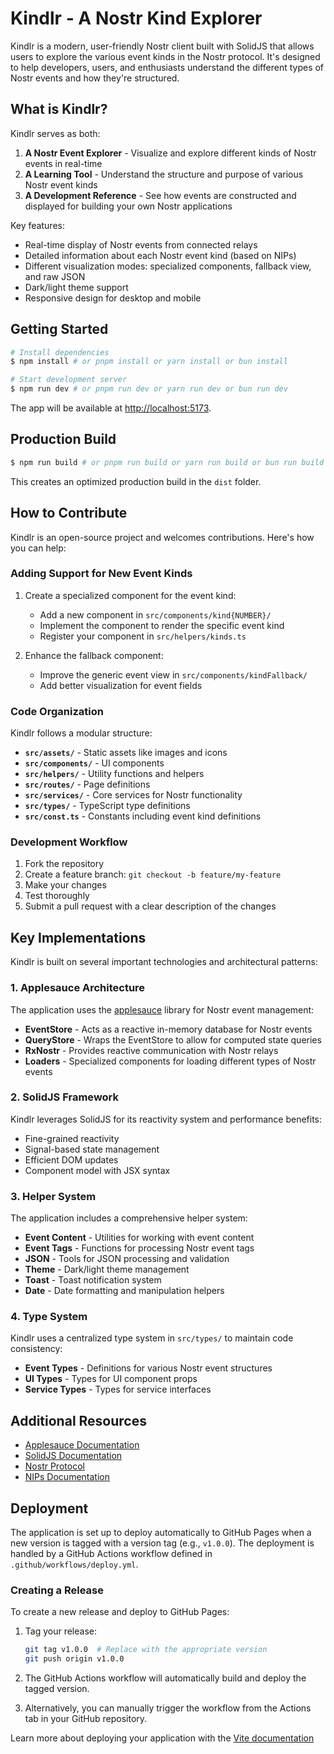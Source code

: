 # Kindlr - A Nostr Kind Explorer

Kindlr is a modern, user-friendly Nostr client built with SolidJS that allows users to explore the various event kinds in the Nostr protocol. It's designed to help developers, users, and enthusiasts understand the different types of Nostr events and how they're structured.

## What is Kindlr?

Kindlr serves as both:

1. **A Nostr Event Explorer** - Visualize and explore different kinds of Nostr events in real-time
2. **A Learning Tool** - Understand the structure and purpose of various Nostr event kinds
3. **A Development Reference** - See how events are constructed and displayed for building your own Nostr applications

Key features:
- Real-time display of Nostr events from connected relays
- Detailed information about each Nostr event kind (based on NIPs)
- Different visualization modes: specialized components, fallback view, and raw JSON
- Dark/light theme support
- Responsive design for desktop and mobile

## Getting Started

```bash
# Install dependencies
$ npm install # or pnpm install or yarn install or bun install

# Start development server
$ npm run dev # or pnpm run dev or yarn run dev or bun run dev
```

The app will be available at [http://localhost:5173](http://localhost:5173).

## Production Build

```bash
$ npm run build # or pnpm run build or yarn run build or bun run build
```

This creates an optimized production build in the `dist` folder.

## How to Contribute

Kindlr is an open-source project and welcomes contributions. Here's how you can help:

### Adding Support for New Event Kinds

1. Create a specialized component for the event kind:
   - Add a new component in `src/components/kind{NUMBER}/`
   - Implement the component to render the specific event kind
   - Register your component in `src/helpers/kinds.ts`

2. Enhance the fallback component:
   - Improve the generic event view in `src/components/kindFallback/`
   - Add better visualization for event fields

### Code Organization

Kindlr follows a modular structure:

- **`src/assets/`** - Static assets like images and icons
- **`src/components/`** - UI components
- **`src/helpers/`** - Utility functions and helpers
- **`src/routes/`** - Page definitions
- **`src/services/`** - Core services for Nostr functionality
- **`src/types/`** - TypeScript type definitions
- **`src/const.ts`** - Constants including event kind definitions

### Development Workflow

1. Fork the repository
2. Create a feature branch: `git checkout -b feature/my-feature`
3. Make your changes
4. Test thoroughly
5. Submit a pull request with a clear description of the changes

## Key Implementations

Kindlr is built on several important technologies and architectural patterns:

### 1. Applesauce Architecture

The application uses the [applesauce](https://hzrd149.github.io/applesauce/) library for Nostr event management:

- **EventStore** - Acts as a reactive in-memory database for Nostr events
- **QueryStore** - Wraps the EventStore to allow for computed state queries
- **RxNostr** - Provides reactive communication with Nostr relays
- **Loaders** - Specialized components for loading different types of Nostr events

### 2. SolidJS Framework

Kindlr leverages SolidJS for its reactivity system and performance benefits:

- Fine-grained reactivity
- Signal-based state management
- Efficient DOM updates
- Component model with JSX syntax

### 3. Helper System

The application includes a comprehensive helper system:

- **Event Content** - Utilities for working with event content
- **Event Tags** - Functions for processing Nostr event tags
- **JSON** - Tools for JSON processing and validation
- **Theme** - Dark/light theme management
- **Toast** - Toast notification system
- **Date** - Date formatting and manipulation helpers

### 4. Type System

Kindlr uses a centralized type system in `src/types/` to maintain code consistency:

- **Event Types** - Definitions for various Nostr event structures
- **UI Types** - Types for UI component props
- **Service Types** - Types for service interfaces

## Additional Resources

- [Applesauce Documentation](https://hzrd149.github.io/applesauce/)
- [SolidJS Documentation](https://www.solidjs.com/docs/latest/api)
- [Nostr Protocol](https://github.com/nostr-protocol/nips)
- [NIPs Documentation](https://github.com/nostr-protocol/nips)

## Deployment

The application is set up to deploy automatically to GitHub Pages when a new version is tagged with a version tag (e.g., `v1.0.0`). The deployment is handled by a GitHub Actions workflow defined in `.github/workflows/deploy.yml`.

### Creating a Release

To create a new release and deploy to GitHub Pages:

1. Tag your release:
   ```bash
   git tag v1.0.0  # Replace with the appropriate version
   git push origin v1.0.0
   ```

2. The GitHub Actions workflow will automatically build and deploy the tagged version.

3. Alternatively, you can manually trigger the workflow from the Actions tab in your GitHub repository.

Learn more about deploying your application with the [Vite documentation](https://vitejs.dev/guide/static-deploy.html)
